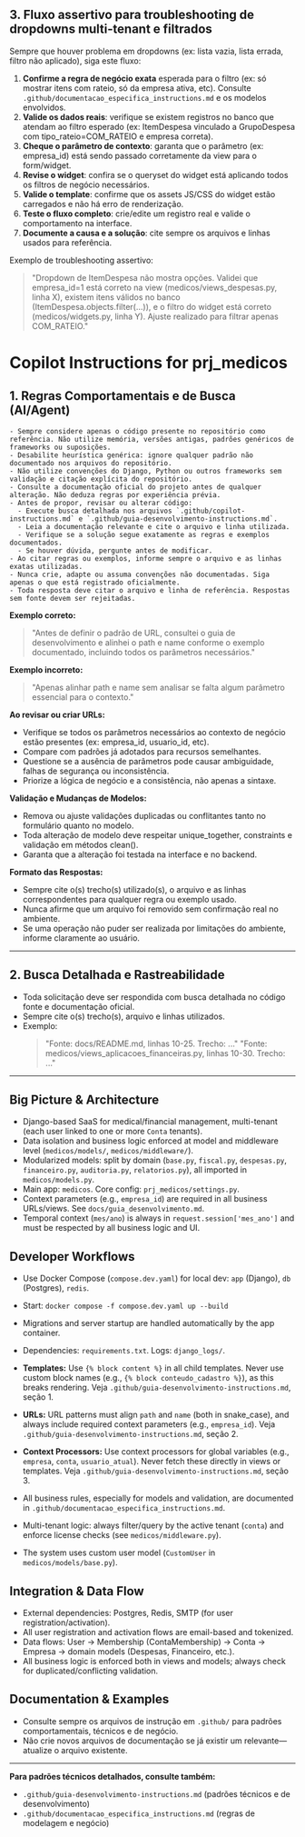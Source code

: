 ## 3. Fluxo assertivo para troubleshooting de dropdowns multi-tenant e filtrados

Sempre que houver problema em dropdowns (ex: lista vazia, lista errada, filtro não aplicado), siga este fluxo:

1. **Confirme a regra de negócio exata** esperada para o filtro (ex: só mostrar itens com rateio, só da empresa ativa, etc). Consulte `.github/documentacao_especifica_instructions.md` e os modelos envolvidos.
2. **Valide os dados reais**: verifique se existem registros no banco que atendam ao filtro esperado (ex: ItemDespesa vinculado a GrupoDespesa com tipo_rateio=COM_RATEIO e empresa correta).
3. **Cheque o parâmetro de contexto**: garanta que o parâmetro (ex: empresa_id) está sendo passado corretamente da view para o form/widget.
4. **Revise o widget**: confira se o queryset do widget está aplicando todos os filtros de negócio necessários.
5. **Valide o template**: confirme que os assets JS/CSS do widget estão carregados e não há erro de renderização.
6. **Teste o fluxo completo**: crie/edite um registro real e valide o comportamento na interface.
7. **Documente a causa e a solução**: cite sempre os arquivos e linhas usados para referência.

Exemplo de troubleshooting assertivo:
> "Dropdown de ItemDespesa não mostra opções. Validei que empresa_id=1 está correto na view (medicos/views_despesas.py, linha X), existem itens válidos no banco (ItemDespesa.objects.filter(...)), e o filtro do widget está correto (medicos/widgets.py, linha Y). Ajuste realizado para filtrar apenas COM_RATEIO."
# Copilot Instructions for prj_medicos



## 1. Regras Comportamentais e de Busca (AI/Agent)

    - Sempre considere apenas o código presente no repositório como referência. Não utilize memória, versões antigas, padrões genéricos de frameworks ou suposições.
    - Desabilite heurística genérica: ignore qualquer padrão não documentado nos arquivos do repositório.
    - Não utilize convenções do Django, Python ou outros frameworks sem validação e citação explícita do repositório.
    - Consulte a documentação oficial do projeto antes de qualquer alteração. Não deduza regras por experiência prévia.
    - Antes de propor, revisar ou alterar código:
      - Execute busca detalhada nos arquivos `.github/copilot-instructions.md` e `.github/guia-desenvolvimento-instructions.md`.
      - Leia a documentação relevante e cite o arquivo e linha utilizada.
      - Verifique se a solução segue exatamente as regras e exemplos documentados.
      - Se houver dúvida, pergunte antes de modificar.
    - Ao citar regras ou exemplos, informe sempre o arquivo e as linhas exatas utilizadas.
    - Nunca crie, adapte ou assuma convenções não documentadas. Siga apenas o que está registrado oficialmente.
    - Toda resposta deve citar o arquivo e linha de referência. Respostas sem fonte devem ser rejeitadas.

**Exemplo correto:**
> "Antes de definir o padrão de URL, consultei o guia de desenvolvimento e alinhei o path e name conforme o exemplo documentado, incluindo todos os parâmetros necessários."

**Exemplo incorreto:**
> "Apenas alinhar path e name sem analisar se falta algum parâmetro essencial para o contexto."

**Ao revisar ou criar URLs:**
- Verifique se todos os parâmetros necessários ao contexto de negócio estão presentes (ex: empresa_id, usuario_id, etc).
- Compare com padrões já adotados para recursos semelhantes.
- Questione se a ausência de parâmetros pode causar ambiguidade, falhas de segurança ou inconsistência.
- Priorize a lógica de negócio e a consistência, não apenas a sintaxe.

**Validação e Mudanças de Modelos:**
- Remova ou ajuste validações duplicadas ou conflitantes tanto no formulário quanto no modelo.
- Toda alteração de modelo deve respeitar unique_together, constraints e validação em métodos clean().
- Garanta que a alteração foi testada na interface e no backend.

**Formato das Respostas:**
- Sempre cite o(s) trecho(s) utilizado(s), o arquivo e as linhas correspondentes para qualquer regra ou exemplo usado.
- Nunca afirme que um arquivo foi removido sem confirmação real no ambiente.
- Se uma operação não puder ser realizada por limitações do ambiente, informe claramente ao usuário.

---

## 2. Busca Detalhada e Rastreabilidade

- Toda solicitação deve ser respondida com busca detalhada no código fonte e documentação oficial.
- Sempre cite o(s) trecho(s), arquivo e linhas utilizados.
- Exemplo:
  > "Fonte: docs/README.md, linhas 10-25. Trecho: ..."
  > "Fonte: medicos/views_aplicacoes_financeiras.py, linhas 10-30. Trecho: ..."

---

## Big Picture & Architecture

- Django-based SaaS for medical/financial management, multi-tenant (each user linked to one or more `Conta` tenants).
- Data isolation and business logic enforced at model and middleware level (`medicos/models/`, `medicos/middleware/`).
- Modularized models: split by domain (`base.py`, `fiscal.py`, `despesas.py`, `financeiro.py`, `auditoria.py`, `relatorios.py`), all imported in `medicos/models.py`.
- Main app: `medicos`. Core config: `prj_medicos/settings.py`.
- Context parameters (e.g., `empresa_id`) are required in all business URLs/views. See `docs/guia_desenvolvimento.md`.
- Temporal context (`mes/ano`) is always in `request.session['mes_ano']` and must be respected by all business logic and UI.

## Developer Workflows

- Use Docker Compose (`compose.dev.yaml`) for local dev: `app` (Django), `db` (Postgres), `redis`.
- Start: `docker compose -f compose.dev.yaml up --build`
- Migrations and server startup are handled automatically by the app container.
- Dependencies: `requirements.txt`. Logs: `django_logs/`.


- **Templates:** Use `{% block content %}` in all child templates. Never use custom block names (e.g., `{% block conteudo_cadastro %}`), as this breaks rendering. Veja `.github/guia-desenvolvimento-instructions.md`, seção 1.
- **URLs:** URL patterns must align `path` and `name` (both in snake_case), and always include required context parameters (e.g., `empresa_id`). Veja `.github/guia-desenvolvimento-instructions.md`, seção 2.
- **Context Processors:** Use context processors for global variables (e.g., `empresa`, `conta`, `usuario_atual`). Never fetch these directly in views or templates. Veja `.github/guia-desenvolvimento-instructions.md`, seção 3.
- All business rules, especially for models and validation, are documented in `.github/documentacao_especifica_instructions.md`.
- Multi-tenant logic: always filter/query by the active tenant (`conta`) and enforce license checks (see `medicos/middleware.py`).
- The system uses custom user model (`CustomUser` in `medicos/models/base.py`).

## Integration & Data Flow

- External dependencies: Postgres, Redis, SMTP (for user registration/activation).
- All user registration and activation flows are email-based and tokenized.
- Data flows: User → Membership (ContaMembership) → Conta → Empresa → domain models (Despesas, Financeiro, etc.).
- All business logic is enforced both in views and models; always check for duplicated/conflicting validation.


## Documentation & Examples

- Consulte sempre os arquivos de instrução em `.github/` para padrões comportamentais, técnicos e de negócio.
- Não crie novos arquivos de documentação se já existir um relevante—atualize o arquivo existente.

---

**Para padrões técnicos detalhados, consulte também:**
- `.github/guia-desenvolvimento-instructions.md` (padrões técnicos e de desenvolvimento)
- `.github/documentacao_especifica_instructions.md` (regras de modelagem e negócio)
